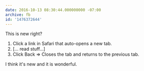 ```yaml
---
date: 2016-10-13 08:30:44.000000000 -07:00
archive: fb
id: '1476372644'
---
```


This is new right?

1. Click a link in Safari that auto-opens a new tab.
2. [... read stuff...]
3. Click Back 
=> Closes the tab and returns to the previous tab.

I think it's new and it is wonderful.
